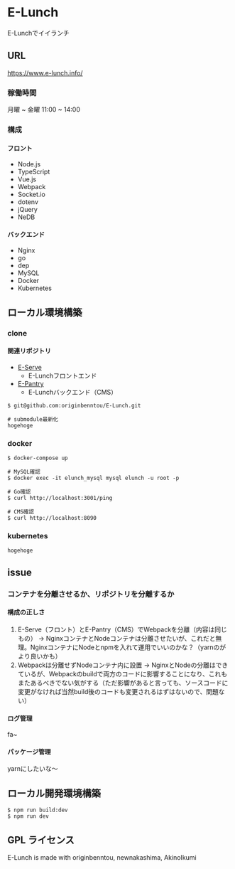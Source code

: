 E-Lunch
======================

E-Lunchでイイランチ

## URL

https://www.e-lunch.info/

### 稼働時間

月曜 ~ 金曜
11:00 ~ 14:00

### 構成

#### フロント

- Node.js
- TypeScript
- Vue.js
- Webpack
- Socket.io
- dotenv
- jQuery
- NeDB

#### バックエンド

- Nginx
- go
- dep
- MySQL
- Docker
- Kubernetes

## ローカル環境構築

### clone

#### 関連リポジトリ

- [E-Serve]()
    - E-Lunchフロントエンド
- [E-Pantry]()
    - E-Lunchバックエンド（CMS）

```
$ git@github.com:originbenntou/E-Lunch.git

# submodule最新化
hogehoge
```

### docker

```
$ docker-compose up

# MySQL確認
$ docker exec -it elunch_mysql mysql elunch -u root -p

# Go確認
$ curl http://localhost:3001/ping

# CMS確認
$ curl http://localhost:8090
```

### kubernetes

```
hogehoge
```

## issue

### コンテナを分離させるか、リポジトリを分離するか

#### 構成の正しさ

1. E-Serve（フロント）とE-Pantry（CMS）でWebpackを分離（内容は同じもの）
    → NginxコンテナとNodeコンテナは分離させたいが、これだと無理。NginxコンテナにNodeとnpmを入れて運用でいいのかな？（yarnのがより良いかも）
2. Webpackは分離せずNodeコンテナ内に設置
    → NginxとNodeの分離はできているが、Webpackのbuildで両方のコードに影響することになり、これもまたあるべきでない気がする（ただ影響があると言っても、ソースコードに変更がなければ当然build後のコードも変更されるはずはないので、問題ない）

#### ログ管理
fa~

#### パッケージ管理
yarnにしたいな〜

## ローカル開発環境構築
```
$ npm run build:dev
$ npm run dev
```

GPL ライセンス
--------
E-Lunch is made with originbenntou, newnakashima, AkinoIkumi

